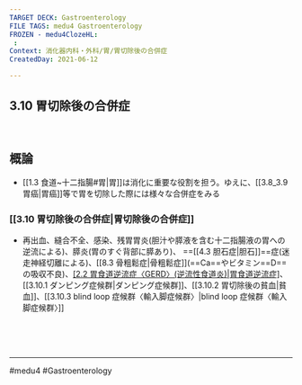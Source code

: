 ```yaml
---
TARGET DECK: Gastroenterology
FILE TAGS: medu4 Gastroenterology
FROZEN - medu4ClozeHL:
 : 
Context: 消化器内科・外科/胃/胃切除後の合併症
CreatedDay: 2021-06-12

---
```


## 3.10 胃切除後の合併症

<br>

## 概論
* [[1.3 食道~十二指腸#胃|胃]]は消化に重要な役割を担う。ゆえに、[[3.8_3.9胃癌|胃癌]]等で胃を切除した際には様々な合併症をみる

### [[3.10 胃切除後の合併症|胃切除後の合併症]]
* 再出血、縫合不全、感染、残胃胃炎(胆汁や膵液を含む十二指腸液の胃への逆流による)、膵炎(胃のすぐ背部に膵あり)、 ==[[4.3 胆石症|胆石]]==症(迷走神経切離による)、[[8.3 骨粗鬆症|骨粗鬆症]](==Ca==やビタミン==D== の吸収不良)、[[2.2 胃食道逆流症〈GERD〉(逆流性食道炎)|胃食道逆流症]](噴門部切除時)、[[3.10.1 ダンピング症候群|ダンピング症候群]]、[[3.10.2 胃切除後の貧血|貧血]]、[[3.10.3 blind loop 症候群〈輸入脚症候群〉|blind loop 症候群〈輸入脚症候群〉]]
<!--ID: 1624766942994-->




<br><br><br>

---
#medu4 #Gastroenterology 
